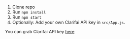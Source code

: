 1. Clone repo
2. Run `npm install`
3. Run `npm start`
4. Optionally: Add your own Clarifai API key in `src/App.js`. 

You can grab Clarifai API key [here](https://www.clarifai.com/)
